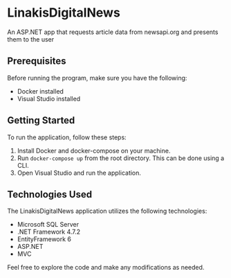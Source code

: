 # LinakisDigitalNews

An ASP.NET app that requests article data from newsapi.org and presents them to the user

## Prerequisites
Before running the program, make sure you have the following:

- Docker installed
- Visual Studio installed

## Getting Started
To run the application, follow these steps:

1. Install Docker and docker-compose on your machine.
2. Run `docker-compose up` from the root directory. This can be done using a CLI.
3. Open Visual Studio and run the application.

## Technologies Used
The LinakisDigitalNews application utilizes the following technologies:

- Microsoft SQL Server
- .NET Framework 4.7.2
- EntityFramework 6
- ASP.NET
- MVC

Feel free to explore the code and make any modifications as needed.
